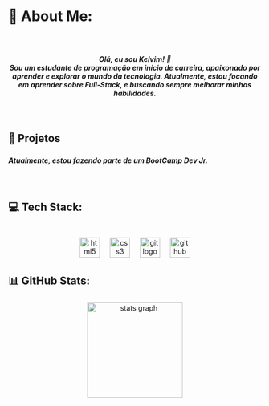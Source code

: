 <!--
**KeLLucas/KeLLucas** is a ✨ _special_ ✨ repository because its `README.md` (this file) appears on your GitHub profile.
-->

<h1 align="left">💫 About Me:</h1>

###

<br clear="both">

<h5 align="center">Olá, eu sou Kelvim! 👋<br>Sou um estudante de programação em início de carreira, apaixonado por aprender e explorar o mundo da tecnologia. Atualmente, estou focando em aprender sobre Full-Stack, e buscando sempre melhorar minhas habilidades.</h5>

###

<br clear="both">
<h2 align="left">🌟 Projetos</h2>

###

<h5 align="left">Atualmente, estou fazendo parte de um BootCamp Dev Jr.</h5>

###

<br clear="both">
<h2 align="left">💻 Tech Stack:</h2>

###

<br clear="both">

<div align="center">
  <img src="https://img.shields.io/badge/HTML5-E34F26?logo=html5&logoColor=white&style=for-the-badge" height="40" alt="html5 logo"  />
  <img width="12" />
  <img src="https://img.shields.io/badge/CSS3-1572B6?logo=css3&logoColor=white&style=for-the-badge" height="40" alt="css3 logo"  />
  <img width="12" />
  <img src="https://img.shields.io/badge/Git-F05032?logo=git&logoColor=white&style=for-the-badge" height="40" alt="git logo"  />
  <img width="12" />
  <img src="https://img.shields.io/badge/GitHub-181717?logo=github&logoColor=white&style=for-the-badge" height="40" alt="github logo"  />
</div>

###

<h2 align="left">📊 GitHub Stats:</h2>

###

<div align="center">
  <img src="https://github-readme-stats.vercel.app/api?username=KeLLucas&hide_title=false&hide_rank=false&show_icons=true&include_all_commits=true&count_private=true&disable_animations=false&theme=solarized-dark&locale=en&hide_border=false&order=1" height="190" alt="stats graph"  />
</div>
